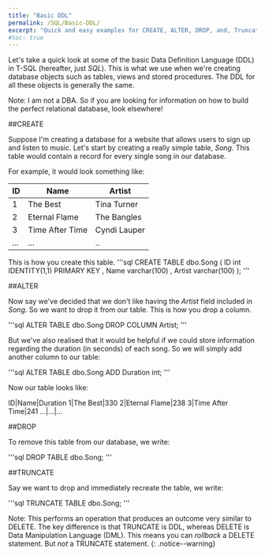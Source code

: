 ```yaml
---
title: "Basic DDL"
permalink: /SQL/Basic-DDL/
excerpt: "Quick and easy examples for CREATE, ALTER, DROP, and, Truncate."
#toc: true
---
```


Let's take a quick look at some of the basic Data Definition Language (DDL) in T-SQL (hereafter, just _SQL_).
This is what we use when we're creating database objects such as tables, views and stored procedures.
The DDL for all these objects is generally the same. 

Note: I am not a DBA. So if you are looking for information on how to build the perfect relational database, look elsewhere!


##CREATE

Suppose I'm creating a database for a website that allows users to sign up and listen to music. 
Let's start by creating a really simple table, _Song_. 
This table would contain a record for every single song in our database.

For example, it would look something like:

ID|Name|Artist
---|---|---
1|The Best|Tina Turner
2|Eternal Flame|The Bangles
3|Time After Time|Cyndi Lauper
...|...|..

This is how you create this table.
'''sql
CREATE TABLE dbo.Song 
(	ID int IDENTITY(1,1) PRIMARY KEY
,	Name varchar(100)
,	Artist varchar(100)
	);
'''

##ALTER

Now say we've decided that we don't like having the _Artist_ field included in _Song_. 
So we want to drop it from our table. 
This is how you drop a column.

'''sql
ALTER TABLE dbo.Song
DROP COLUMN Artist;
'''

But we've also realised that it would be helpful if we could store information regarding the duration (in seconds) of each song. 
So we will simply add another column to our table:

'''sql
ALTER TABLE dbo.Song
ADD Duration int;
'''

Now our table looks like:

ID|Name|Duration
1|The Best|330
2|Eternal Flame|238
3|Time After Time|241
...|...|...

##DROP

To remove this table from our database, we write:

'''sql
DROP TABLE dbo.Song;
'''

##TRUNCATE

Say we want to drop and immediately recreate the table, we write:

'''sql
TRUNCATE TABLE dbo.Song;
'''

Note: This performs an operation that produces an outcome very similar to DELETE. The key difference is that TRUNCATE is DDL, whereas DELETE is Data Manipulation Language (DML).
This means you can _rollback_ a DELETE statement. But _not_ a TRUNCATE statement.
{: .notice--warning}











